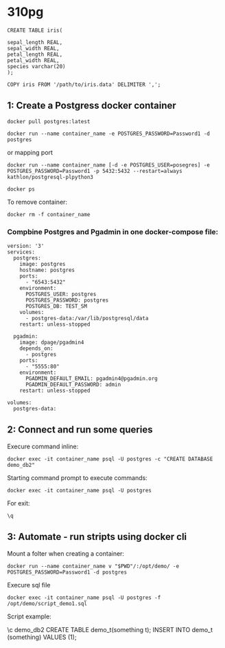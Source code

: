 # 310pg

```
CREATE TABLE iris(
 
sepal_length REAL,
sepal_width REAL,
petal_length REAL,
petal_width REAL,
species varchar(20)
);
```

```
COPY iris FROM '/path/to/iris.data' DELIMITER ',';
```

## 1: Create a Postgress docker container

```docker pull postgres:latest```


```docker run --name container_name -e POSTGRES_PASSWORD=Password1 -d postgres```

or mapping port

```docker run --name container_name [-d -e POSTGRES_USER=posegres] -e POSTGRES_PASSWORD=Password1 -p 5432:5432 --restart=always kathlon/postgresql-plpython3```

```docker ps```

To remove container:

```docker rm -f container_name```

### Compbine Postgres and Pgadmin in one docker-compose file:

```
version: '3'
services:
  postgres:
    image: postgres
    hostname: postgres
    ports:
      - "6543:5432"
    environment:
      POSTGRES_USER: postgres
      POSTGRES_PASSWORD: postgres
      POSTGRES_DB: TEST_SM
    volumes:
      - postgres-data:/var/lib/postgresql/data
    restart: unless-stopped

  pgadmin:
    image: dpage/pgadmin4
    depends_on:
      - postgres
    ports:
      - "5555:80"
    environment:
      PGADMIN_DEFAULT_EMAIL: pgadmin4@pgadmin.org
      PGADMIN_DEFAULT_PASSWORD: admin
    restart: unless-stopped

volumes:
  postgres-data:
```

## 2: Connect and run some queries

Execure command inline:

```docker exec -it container_name psql -U postgres -c "CREATE DATABASE demo_db2"```

Starting command prompt to execute commands:

```docker exec -it container_name psql -U postgres```

For exit:

```\q```

## 3: Automate - run stripts using docker cli

Mount a folter when creating a container:

```docker run --name container_name v "$PWD"/:/opt/demo/ -e POSTGRES_PASSWORD=Password1 -d postgres```

Execure sql file

```docker exec -it container_name psql -U postgres -f /opt/demo/script_demo1.sql```

Script example:

\c demo_db2
CREATE TABLE demo_t(something t);
INSERT INTO demo_t (something) VALUES (1);
